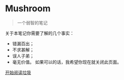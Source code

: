 <!-- _coverpage.md -->

# Mushroom

> 一个弱智的笔记

 关于本笔记你需要了解的几个事实：
- 错漏百出；
- 不求甚解；
- 误人子弟；
- 毫无价值。
如果可以的话，我希望你现在就关闭此页面。

[开始阅读垃圾](/README.md)

